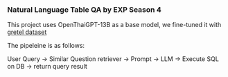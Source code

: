 
### Natural Language Table QA by EXP Season 4
This project uses OpenThaiGPT-13B as a base model, we fine-tuned it with [gretel dataset](https://huggingface.co/datasets/gretelai/synthetic_text_to_sql)

The pipeleine is as follows: 

User Query -> Similar Question retriever -> Prompt -> LLM -> Execute SQL on DB -> return query result

